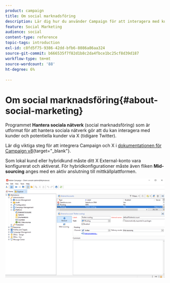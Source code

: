 ```yaml
---
product: campaign
title: Om social marknadsföring
description: Lär dig hur du använder Campaign för att interagera med kunder via Twitter
feature: Social Marketing
audience: social
content-type: reference
topic-tags: introduction
exl-id: c8fd5f75-9386-42dd-bfb6-8086a86aa324
source-git-commit: b666535f7f82d1b8c2da4fbce1bc25cf8d39d187
workflow-type: tm+mt
source-wordcount: '88'
ht-degree: 6%

---
```


# Om social marknadsföring{#about-social-marketing}

Programmet **Hantera sociala nätverk** (social marknadsföring) som är utformat för att hantera sociala nätverk gör att du kan interagera med kunder och potentiella kunder via X (tidigare Twitter).

Lär dig viktiga steg för att integrera Campaign och X i [dokumentationen för Campaign v8](https://experienceleague.adobe.com/docs/campaign/campaign-v8/connect/ac-tw.html){target="_blank"}.

Som lokal kund eller hybridkund måste ditt X External-konto vara konfigurerat och aktiverat. För hybridkonfigurationer måste även fliken **Mid-sourcing** anges med en aktiv anslutning till mittkällplattformen.

![](assets/tw-external-account.png)
